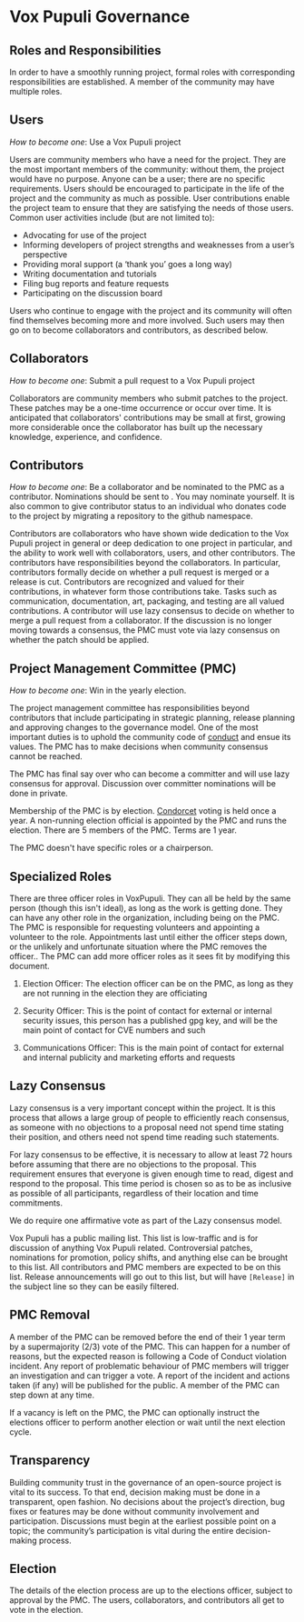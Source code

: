 
Vox Pupuli Governance
====================


Roles and Responsibilities
--------------------------

In order to have a smoothly running project, formal roles with corresponding responsibilities are established. A member of the community may have multiple roles.


Users
-----

*How to become one*: Use a Vox Pupuli project


Users are community members who have a need for the project. They are the most important members of the community: without them, the project would have no purpose. Anyone can be a user; there are no specific requirements. Users should be encouraged to participate in the life of the project and the community as much as possible. User contributions enable the project team to ensure that they are satisfying the needs of those users. Common user activities include (but are not limited to):

* Advocating for use of the project
* Informing developers of project strengths and weaknesses from a user’s perspective
* Providing moral support (a ‘thank you’ goes a long way)
* Writing documentation and tutorials
* Filing bug reports and feature requests
* Participating on the discussion board


Users who continue to engage with the project and its community will often find themselves becoming more and more involved. Such users may then go on to become collaborators and contributors, as described below.



Collaborators
-------------

*How to become one*: Submit a pull request to a Vox Pupuli project

Collaborators are community members who submit patches to the project. These patches may be a one-time occurrence or occur over time. It is anticipated that collaborators' contributions may be small at first, growing more considerable once the collaborator has built up the necessary knowledge, experience, and confidence.



Contributors
------------

*How to become one*: Be a collaborator and be nominated to the PMC as a contributor. Nominations should be sent to <email address for nominations>. You may nominate yourself. It is also common to give contributor status to an individual who donates code to the project by migrating a repository to the github namespace.

Contributors are collaborators who have shown wide dedication to the Vox Pupuli project in general or deep dedication to one project in particular, and the ability to work well with collaborators, users, and other contributors. The contributors have responsibilities beyond the collaborators. In particular, contributors formally decide on whether a pull request is merged or a release is cut. Contributors are recognized and valued for their contributions, in whatever form those contributions take. Tasks such as communication, documentation, art, packaging, and testing are all valued contributions. A contributor will use lazy consensus to decide on whether to merge a pull request from a collaborator. If the discussion is no longer moving towards a consensus, the PMC must vote via lazy consensus on whether the patch should be applied.



Project Management Committee (PMC)
----------------------------------

*How to become one*: Win in the yearly election.


The project management committee has responsibilities beyond contributors that include participating in strategic planning, release planning and approving changes to the governance model. One of the most important duties is to uphold the community code of [conduct](https://voxpupuli.org/coc/) and ensue its values. The PMC has to make decisions when community consensus cannot be reached.

The PMC has final say over who can become a committer and will use lazy consensus for approval. Discussion over committer nominations will be done in private.

Membership of the PMC is by election. [Condorcet](https://en.wikipedia.org/wiki/Condorcet_method) voting is held once a year. A non-running election official is appointed by the PMC and runs the election. There are 5 members of the PMC. Terms are 1 year.

The PMC doesn't have specific roles or a chairperson.



Specialized Roles
-----------------


There are three officer roles in VoxPupuli. They can all be held by the same person (though this isn't ideal), as long as the work is getting done. They can have any other role in the organization, including being on the PMC. The PMC is responsible for requesting volunteers and appointing a volunteer to the role. Appointments last until either the officer steps down, or the unlikely and unfortunate situation where the PMC removes the officer.. The PMC can add more officer roles as it sees fit by modifying this document.

1) Election Officer: The election officer can be on the PMC, as long as they are not running in the election they are officiating

2) Security Officer: This is the point of contact for external or internal security issues, this person has a published gpg key, and will be the main point of contact for CVE numbers and such

3) Communications Officer: This is the main point of contact for external and internal publicity and marketing efforts and requests


Lazy Consensus
--------------

Lazy consensus is a very important concept within the project. It is this process that allows a large group of people to efficiently reach consensus, as someone with no objections to a proposal need not spend time stating their position, and others need not spend time reading such statements.

For lazy consensus to be effective, it is necessary to allow at least 72 hours before assuming that there are no objections to the proposal. This requirement ensures that everyone is given enough time to read, digest and respond to the proposal. This time period is chosen so as to be as inclusive as possible of all participants, regardless of their location and time commitments.

We do require one affirmative vote as part of the Lazy consensus model.

Vox Pupuli has a public mailing list. This list is low-traffic and is for discussion of anything Vox Pupuli related. Controversial patches, nominations for promotion, policy shifts, and anything else can be brought to this list. All contributors and PMC members are expected to be on this list. Release announcements will go out to this list, but will have ``[Release]`` in the subject line so they can be easily filtered.




PMC Removal
-----------

A member of the PMC can be removed before the end of their 1 year term by a supermajority (2/3) vote of the PMC. This can happen for a number of reasons, but the expected reason is following a Code of Conduct violation incident. Any report of problematic behaviour of PMC members will trigger an investigation and can trigger a vote. A report of the incident and actions taken (if any) will be published for the public. A member of the PMC can step down at any time.

If a vacancy is left on the PMC, the PMC can optionally instruct the elections officer to perform another election or wait until the next election cycle.


Transparency
------------

Building community trust in the governance of an open-source project is vital to its success. To that end, decision making must be done in a transparent, open fashion. No decisions about the project’s direction, bug fixes or features may be done without community involvement and participation. Discussions must begin at the earliest possible point on a topic; the community’s participation is vital during the entire decision-making process.



Election
--------

The details of the election process are up to the elections officer, subject to approval by the PMC. The users, collaborators, and contributors all get to vote in the election.
